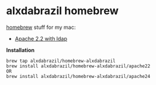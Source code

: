 alxdabrazil homebrew
========

[homebrew][h] stuff for my mac:
- [Apache 2.2 with ldap][a]

[h]: https://github.com/mxcl/homebrew
[a]: https://httpd.apache.org/

**Installation**

    brew tap alxdabrazil/homebrew-alxdabrazil
    brew install alxdabrazil/homebrew-alxdabrazil/apache22
    OR
    brew install alxdabrazil/homebrew-alxdabrazil/apache24
